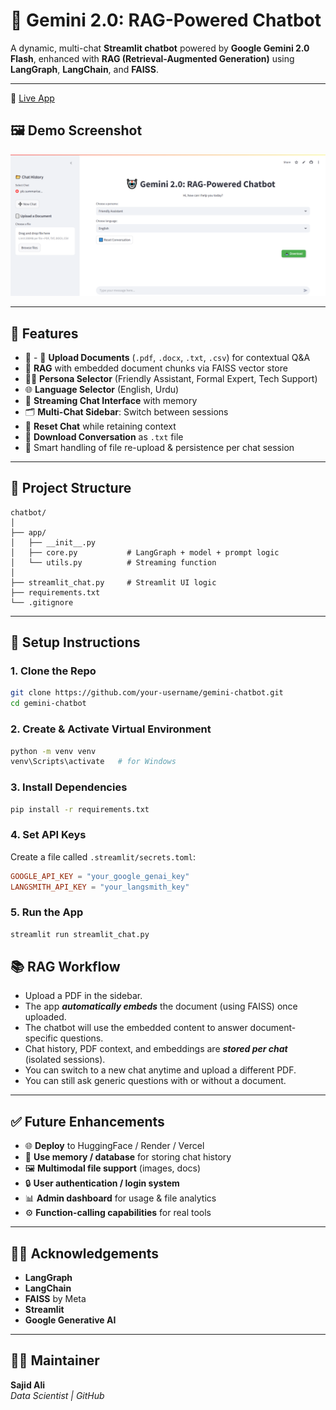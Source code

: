 # 🤖 Gemini 2.0: RAG-Powered Chatbot

A dynamic, multi-chat **Streamlit chatbot** powered by **Google Gemini 2.0 Flash**, enhanced with **RAG (Retrieval-Augmented Generation)** using **LangGraph**, **LangChain**, and **FAISS**.

---

🚀 [Live App](https://gemini-chatbot-ah6paoheh5n4z3k96zgudu.streamlit.app)

## 🖼️ Demo Screenshot

![Gemini Chatbot Demo](https://github.com/SajidAli8015/gemini-chatbot/blob/main/assets/chat-demo.PNG?raw=true)

---

## 🚀 Features

- 📄 - 📄 **Upload Documents** (`.pdf`, `.docx`, `.txt`, `.csv`) for contextual Q&A
- 🧠 **RAG** with embedded document chunks via FAISS vector store
- 🧑‍🎤 **Persona Selector** (Friendly Assistant, Formal Expert, Tech Support)
- 🌐 **Language Selector** (English, Urdu)
- 💬 **Streaming Chat Interface** with memory
- 🗂️ **Multi-Chat Sidebar**: Switch between sessions
- 🔄 **Reset Chat** while retaining context
- 📅 **Download Conversation** as `.txt` file
- 📌 Smart handling of file re-upload & persistence per chat session

---



## 📁 Project Structure

```
chatbot/
│
├── app/
│   ├── __init__.py
│   ├── core.py           # LangGraph + model + prompt logic
│   └── utils.py          # Streaming function
│
├── streamlit_chat.py     # Streamlit UI logic
├── requirements.txt
└── .gitignore
```

---

## 🔧 Setup Instructions

### 1. Clone the Repo

```bash
git clone https://github.com/your-username/gemini-chatbot.git
cd gemini-chatbot
```

### 2. Create & Activate Virtual Environment

```bash
python -m venv venv
venv\Scripts\activate   # for Windows
```

### 3. Install Dependencies

```bash
pip install -r requirements.txt
```

### 4. Set API Keys

Create a file called `.streamlit/secrets.toml`:

```toml
GOOGLE_API_KEY = "your_google_genai_key"
LANGSMITH_API_KEY = "your_langsmith_key"
```

### 5. Run the App

```bash
streamlit run streamlit_chat.py
```

## 📚 RAG Workflow

- Upload a PDF in the sidebar.  
- The app ***automatically embeds*** the document (using FAISS) once uploaded.  
- The chatbot will use the embedded content to answer document-specific questions.  
- Chat history, PDF context, and embeddings are ***stored per chat*** (isolated sessions). 
- You can switch to a new chat anytime and upload a different PDF.
- You can still ask generic questions with or without a document.  

---

## ✅ Future Enhancements

- 🌐 **Deploy** to HuggingFace / Render / Vercel  
- 🧠 **Use memory / database** for storing chat history  
- 🖼️ **Multimodal file support** (images, docs)  
- 🔒 **User authentication / login system**  
- 📊 **Admin dashboard** for usage & file analytics  
- ⚙️ **Function-calling capabilities** for real tools  

---

## 🙋‍♂️ Acknowledgements

- **LangGraph**  
- **LangChain**  
- **FAISS** by Meta  
- **Streamlit**  
- **Google Generative AI**  

---

## 🧑‍💻 Maintainer

**Sajid Ali**  
*Data Scientist | GitHub*
